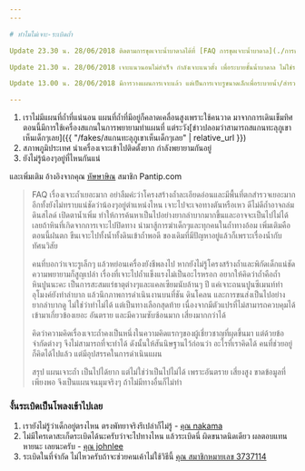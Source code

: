 ```yaml
---
---

# ทำไมไม่เจาะ-ระเบิดถ้ำ

๊Update 23.30 น. 28/06/2018 ติดตามการขุดเจาะน้ำบาดาลได้ที่ [FAQ การขุดเจาะน้ำบาดาล](./การขุดเจาะน้ำบาดาล/)

๊Update 21.30 น. 28/06/2018 เจาะแนวนอนไม่สำเร็จ กำลังเจาะแนวตั้ง เพื่อระบายชั้นน้ำบาดาล ไม่ใช่ระบายน้ำจากถ้ำโดยตรง

Update 13.00 น. 28/06/2018 มีการวางแผนการเจาะแล้ว แต่เป็นการเจาะรูขนาดเล็กเพื่อระบายน้ำ/สำรวจค้นหา

---
```


1.  เราไม่มีแผนที่ถ้ำที่แน่นอน แผนที่ถ้ำที่มีอยู่ก็คลาดเคลื่อนสูงเพราะใช้คนวาด มาจากการเดินเข็มทิศ ตอนนี้มีการใช้เครื่องสแกนในการพยายามทำแผนที่ แต่ระวัง[ข่าวปลอมว่าสามารถสแกนทะลุภูเขาเห็นเด็กๆเลย]({{ "/fakes/สแกนทะลุภูเขาเห็นเด็กๆเลย" | relative_url }})
2.  สภาพภูมิประเทศ นำเครื่องเจาะเข้าไปติดตั้งยาก กำลังพยายามกันอยู่
3.  ยังไม่รู้น้องๆอยู่ที่ไหนกันแน่

และเพิ่มเติม อ้างอิงจากคุณ [หัษษาษิณ](https://pantip.com/topic/37803852/comment2211) สมาชิก Pantip.com

> FAQ เรื่องเจาะถ้ำเยอะมาก อย่าลืมค่ะว่าโครงสร้างถ้ำละเอียดอ่อนและมีพื้นที่ตกสำรวจเยอะมาก อีกทั้งยังไม่ทราบแน่ชัดว่าน้องๆอยู่ตำแหน่งไหน เจาะไปจะเจอทางตันหรือเหว ดีไม่ดีถ้ำอาจถล่ม ดินสไลด์ เปิดตาน้ำเพิ่ม ทำให้การค้นหาเป็นไปอย่างยากลำบากมากขึ้นและอาจจะเป็นไปไม่ได้เลยถ้าหินที่เกิดจากการเจาะไปปิดทาง นำมาสู้การฆ่าเด็กๆและทุกคนในถ้ำทางอ้อม เพิ่มเติมคือตอนนี้ฝนตก ขืนเจาะไปทั้งน้ำทั้งดินเข้าถ้ำพอดี ของเดิมที่มีปัญหาอยู่แล้วก็เพราะเรื่องน้ำกับทัศนวิสัย
>
> คนที่บอกว่าเจาะรูเล็กๆ แล้วหย่อนเครื่องยังชีพลงไป หากยังไม่รู้โครงสร้างถ้ำและพิกัดเด็กแน่ชัด ความพยายามก็สูญเปล่า เรื่องที่เจาะไปถ้ำแข็งแรงไม่เป็นอะไรหรอก อยากให้คิดว่าถ้ำคือถ้ำหินปูนนะคะ เป็นการสะสมแร่ธาตุต่างๆและแคลเซียมนับล้านๆ ปี แค่เจาะถนนปูนซีเมนท์ทำอุโมงค์ยังทำลำบาก แล้วนึกภาพการดำเนินงานบนที่ชัน ดินโคลน และการขนส่งเป็นไปอย่างยากลำบากดู ไม่ใช่ว่าทำไม่ได้ แต่เป็นทางเลือกสุดท้าย เนื่องจากมีตัวแปรที่ไม่สามารถควบคุมได้เข้ามาเกี่ยวข้องเยอะ อันตราย และมีความซับซ้อนมาก เสี่ยงมากกว่าได้
>
> คิดว่าความคิดเรื่องเจาะถ้ำคงเป็นหนึ่งในความคิดแรกๆของผู้เชี่ยวชาญที่ผุดขึ้นมา แต่ด้วยข้อจำกัดต่างๆ จึงไม่สามารถที่จะทำได้ ดังนั้นให้สันนิษฐานไว้ก่อนว่า อะไรที่เราคิดได้ คนที่ช่วยอยู่ก็คิดได้ไปแล้ว แต่มีอุปสรรคในการดำเนินแผน
>
> สรุป แผนเจาะถ้ำ เป็นไปได้ยาก แต่ไม่ใช่ว่าเป็นไปไม่ได้ เพราะอันตราย เสี่ยงสูง ขาดข้อมูลที่เพียงพอ จึงเป็นแผนจนมุมจริงๆ ถ้าไม่มีทางอื่นก็ไม่ทำ

### งั้นระเบิดเป็นโพลงเข้าไปเลย

1.  เรายังไม่รู้ว่าเด็กอยู่ตรงไหน ตรงพัทยาจริงรึเปล่าก็ไม่รู้ - [คุณ nakama](https://pantip.com/topic/37803852/comment3349-1)
2.  ไม่มีใครเดาสะเก็ดระเบิดได้นะครับว่าจะไปทางไหน แล้วระเบิดนี่ ผิดขนาดนิดเดียว ผลตอบแทนหายนะ เลยนะครับ - [คุณ johnlee](https://pantip.com/topic/37803852/comment3349-4)
3.  ระเบิดในที่จำกัด ไม่ไหวครับถ้าจะช่วยคนเค้าไม่ใช้วิธีนี้ [คุณ สมาชิกหมายเลข 3737114](https://pantip.com/topic/37803852/comment3349-7)
